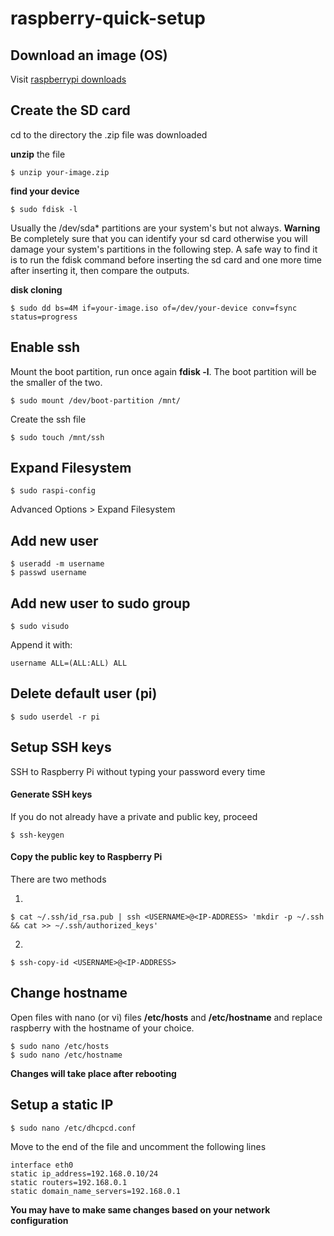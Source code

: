 # raspberry-quick-setup

## Download an image (OS)

Visit [raspberrypi downloads](https://www.raspberrypi.org/downloads/)

## Create the SD card

cd to the directory the .zip file was downloaded

**unzip** the file

```
$ unzip your-image.zip
```

**find your device**

```
$ sudo fdisk -l
```
Usually the /dev/sda* partitions are your system's but not always.
**Warning** Be completely sure that you can identify your sd card otherwise you
will damage your system's partitions in the following step.
A safe way to find it is to run the fdisk command before inserting the sd card
and one more time after inserting it, then compare the outputs.

**disk cloning**

```
$ sudo dd bs=4M if=your-image.iso of=/dev/your-device conv=fsync status=progress
```

## Enable ssh

Mount the boot partition, run once again **fdisk -l**. The boot partition will
be the smaller of the two.

```
$ sudo mount /dev/boot-partition /mnt/
```

Create the ssh file

```
$ sudo touch /mnt/ssh
```
## Expand Filesystem

```
$ sudo raspi-config
```
Advanced Options > Expand Filesystem


## Add new user

```
$ useradd -m username
$ passwd username
```

## Add new user to sudo group

```
$ sudo visudo
```

Append it with:

```
username ALL=(ALL:ALL) ALL
```
## Delete default user (pi)

```
$ sudo userdel -r pi
```

## Setup SSH keys

SSH to Raspberry Pi without typing your password every time

#### Generate SSH keys

If you do not already have a private and public key, proceed

```
$ ssh-keygen
```

#### Copy the public key to Raspberry Pi

There are two methods

1.
```
$ cat ~/.ssh/id_rsa.pub | ssh <USERNAME>@<IP-ADDRESS> 'mkdir -p ~/.ssh && cat >> ~/.ssh/authorized_keys'
```

2.
```
$ ssh-copy-id <USERNAME>@<IP-ADDRESS>
```

## Change hostname

Open files with nano (or vi)  files **/etc/hosts** and **/etc/hostname** and
replace raspberry with the hostname of your choice.

```
$ sudo nano /etc/hosts
$ sudo nano /etc/hostname
```
**Changes will take place after rebooting**

## Setup a static IP

```
$ sudo nano /etc/dhcpcd.conf
```

Move to the end of the file and uncomment the following lines

```
interface eth0
static ip_address=192.168.0.10/24
static routers=192.168.0.1
static domain_name_servers=192.168.0.1
```

**You may have to make same changes based on your network configuration**
